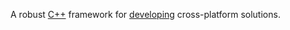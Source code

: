 ---
---

A robust [C++](/tags/cpp) framework for [developing](/tags/programming) cross-platform solutions.
